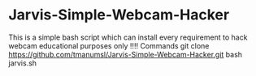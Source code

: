 # Jarvis-Simple-Webcam-Hacker
This is a simple bash script which can install every requirement to hack webcam  educational purposes only !!!!
Commands 
git clone https://github.com/tmanumsl/Jarvis-Simple-Webcam-Hacker.git
bash jarvis.sh
